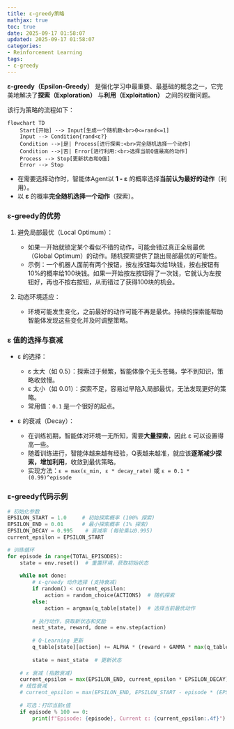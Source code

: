 ```yaml
---
title: ε-greedy策略
mathjax: true
toc: true
date: 2025-09-17 01:58:07
updated: 2025-09-17 01:58:07
categories:
- Reinforcement Learning
tags:
- ε-greedy
---
```


**ε-greedy（Epsilon-Greedy）** 是强化学习中最重要、最基础的概念之一，它完美地解决了**探索（Exploration）** 与**利用（Exploitation）** 之间的权衡问题。

<!--more-->

 
该行为策略的流程如下：
```mermaid
flowchart TD
    Start[开始] --> Input[生成一个随机数<br>0<=rand<=1]
    Input --> Condition{rand<ε?}
    Condition -->|是| Process[进行探索:<br>完全随机选择一个动作]
    Condition -->|否| Error[进行利用:<br>选择当前Q值最高的动作]
    Process --> Stop[更新状态和Q值]
    Error --> Stop
```

- 在需要选择动作时，智能体Agent以 **1 - ε** 的概率选择**当前认为最好的动作**（利用）。
- 以 **ε** 的概率**完全随机选择一个动作**（探索）。


### ε-greedy的优势

1.  避免局部最优（Local Optimum）：
    - 如果一开始就锁定某个看似不错的动作，可能会错过真正全局最优（Global Optimum）的动作。随机探索提供了跳出局部最优的可能性。
    - 示例：一个机器人面前有两个按钮，按左按钮每次给1块钱，按右按钮有10%的概率给100块钱。如果一开始按左按钮得了一次钱，它就认为左按钮好，再也不按右按钮，从而错过了获得100块的机会。

2.  动态环境适应：
    - 环境可能发生变化，之前最好的动作可能不再是最优。持续的探索能帮助智能体发现这些变化并及时调整策略。

### ε 值的选择与衰减

- ε 的选择：
  - ε 太大（如 0.5）：探索过于频繁，智能体像个无头苍蝇，学不到知识，策略收敛慢。
  - ε 太小（如 0.01）：探索不足，容易过早陷入局部最优，无法发现更好的策略。
  - 常用值：`0.1` 是一个很好的起点。

- ε 的衰减（Decay）：
  - 在训练初期，智能体对环境一无所知，需要**大量探索**，因此 ε 可以设置得高一些。
  - 随着训练进行，智能体越来越有经验，Q表越来越准，就应该**逐渐减少探索，增加利用**，收敛到最优策略。
  - 实现方法：`ε = max(ε_min, ε * decay_rate)` 或 `ε = 0.1 * (0.99)^episode`

### ε-greedy代码示例

```python
# 初始化参数
EPSILON_START = 1.0     # 初始探索概率 (100% 探索)
EPSILON_END = 0.01      # 最小探索概率 (1% 探索)
EPSILON_DECAY = 0.995    # 衰减率 (每轮乘以0.995)
current_epsilon = EPSILON_START

# 训练循环
for episode in range(TOTAL_EPISODES):
    state = env.reset()  # 重置环境，获取初始状态
    
    while not done:
        # ε-greedy 动作选择 (支持衰减)
        if random() < current_epsilon:
            action = random_choice(ACTIONS)  # 随机探索
        else:
            action = argmax(q_table[state])  # 选择当前最优动作
        
        # 执行动作，获取新状态和奖励
        next_state, reward, done = env.step(action)
        
        # Q-Learning 更新
        q_table[state][action] += ALPHA * (reward + GAMMA * max(q_table[next_state]) - q_table[state][action])
        
        state = next_state  # 更新状态
    
    # ε 衰减 (指数衰减)
    current_epsilon = max(EPSILON_END, current_epsilon * EPSILON_DECAY)
    # 线性衰减
    # current_epsilon = max(EPSILON_END, EPSILON_START - episode * (EPSILON_START - EPSILON_END) / TOTAL_EPISODES)
    
    # 可选：打印当前ε值
    if episode % 100 == 0:
        print(f"Episode: {episode}, Current ε: {current_epsilon:.4f}")
```